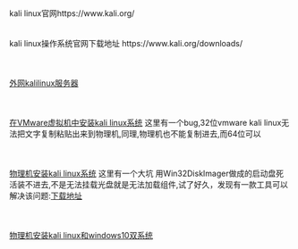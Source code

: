 <div>kali linux官网https://www.kali.org/</div>
<br><br>
<div>kali linux操作系统官网下载地址 https://www.kali.org/downloads/</div>
<br><br><br>
<div>
<a href='tencent://Message/?Uin=3475840026'>外网kalilinux服务器</a> 
</div>
<br><br><br>
<div>
<a href='https://github.com/educationhacker/installkalilinux/blob/master/vmware.md'>在VMware虚拟机中安装kali linux系统</a> 
<a>这里有一个bug,32位vmware kali linux无法把文字复制粘贴出来到物理机,同理,物理机也不能复制进去,而64位可以</a>
</div>
<br><br><br>
<div>
<a href='https://github.com/educationhacker/installkalilinux/blob/master/pc.md'>物理机安装kali linux系统</a>  
<a>这里有一个大坑 用Win32DiskImager做成的启动盘死活装不进去,不是无法挂载光盘就是无法加载组件,试了好久，发现有一款工具可以解决该问题:<a href='https://raw.githubusercontent.com/educationhacker/installkalilinux/master/software/rufus.zip'>下载地址</a>  </a>
</div>
<br><br><br>
<div>
<a href='https://github.com/educationhacker/installkalilinux/blob/master/pcandkalilinux.md'>物理机安装kali linux和windows10双系统</a>  
</div>
